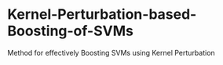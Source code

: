 # Kernel-Perturbation-based-Boosting-of-SVMs
Method for effectively Boosting SVMs using Kernel Perturbation
